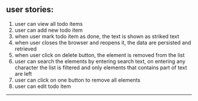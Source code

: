 user stories:
---------------------------
1) user can view all todo items
2) user can add new todo item 
3) when user mark todo item as done, the text is shown as striked text
4) when user closes the browser and reopens it, the data are persisted and retrieved
5) when user click on delete button, the element is removed from the list
6) user can search the elements by entering search text, on entering any character the list is filtered and only elements that contains part of text are left
7) user can click on one button to remove all elements
8) user can edit todo item 
---------------------------
